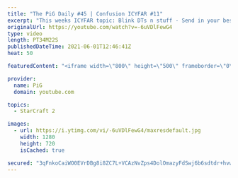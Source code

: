 ```yaml
---
title: "The PiG Daily #45 | Confusion ICYFAR #11"
excerpt: "This weeks ICYFAR topic: Blink DTs n stuff - Send in your best games from the testmap. You can see the changes and start it from here http://us.battle.net/sc2/en/blog/20241475/major-balance-changes-test-map-now-available-8-16-2016. Send submissions to eonblu95@gmail.com as attachment. Lastest submission"
originalUrl: https://youtube.com/watch?v=-6uVDlFewG4
type: video
length: PT34M22S
publishedDateTime: 2021-06-01T12:46:41Z
heat: 50

featuredContent: "<iframe width=\"800\" height=\"500\" frameborder=\"0\" src=\"https://www.youtube.com/embed/-6uVDlFewG4\" allow=\"accelerometer; autoplay; encrypted-media; gyroscope; picture-in-picture\" allowfullscreen></iframe>"

provider:
  name: PiG
  domain: youtube.com

topics:
  - StarCraft 2

images:
  - url: https://i.ytimg.com/vi/-6uVDlFewG4/maxresdefault.jpg
    width: 1280
    height: 720
    isCached: true

secured: "3qFnkoCaiWO0EVrDBg8i8ZC7L+VCAzNvZps4DolOmazyFdSwj6b6sdtdr+hvwDhF8m4o5KKC3yh17xORy+le/iC7juBr5PeAxESkfU4f6VD4FAYAdHKWoTm6OZK8hRI2CONqFQvxCgaOOQaLE4YpyNZTDQvQxR9AZQBfcWa23JxJCtvqEZf5UTf43ZiVZIewoI1aIthzMYcMkAgaoogjcrVDoKdNRqEWkCJTXQBnHC/T0EFwMsbpo9vvpr9WKzK31/dEjsiSYrqk8psYTLt8xMjPP5qPQ/T6wDvLOYIVLPvRAUciU2/b/vmsAAylc0kzlvX/0eCeycLXeQ3taeHWDeP6H7WdLCUrbpKgPrqVYyVO/6BZuS4nQmKDvoUJi9jPRxulR9uk7k9lMPzrvvQ7L/o1Wt8U+ktUSh1RsHnzdm4=;Vq0PkPdVJm4C6unijnzYBw=="
---
```


